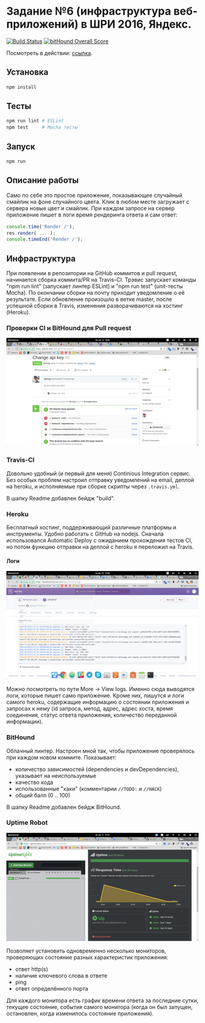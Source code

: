 # Задание №6 (инфраструктура веб-приложений) в ШРИ 2016, Яндекс.

[![Build Status](https://travis-ci.org/4esnog/infrafirst.svg?branch=master)](https://travis-ci.org/4esnog/infrafirst)
[![bitHound Overall Score](https://www.bithound.io/github/4esnog/infrafirst/badges/score.svg)](https://www.bithound.io/github/4esnog/infrafirst)

Посмотреть в действии: [ссылка](https://infrafirst.herokuapp.com/).

## Установка

```bash
npm install
```

## Тесты
```bash
npm run lint # ESLint
npm test     # Mocha тесты
```

## Запуск
```bash
npm run
```

## Описание работы

Само по себе это простое приложение, показывающее случайный смайлик на фоне случайного цвета. Клик в любом месте загружает с сервера новые цвет и смайлик. При каждом запросе на сервер приложение пишет в логи время рендеринга ответа и сам ответ:

```javascript
console.time('Render /');
res.render( ... );
console.timeEnd('Render /');
```

## Инфраструктура

При появлении в репозитории на GitHub коммитов и pull request, начинается сборка коммита/PR на Travis-CI. Трэвис запускает команды "npm run lint" (запускает линтер ESLint) и "npm run test" (unit-тесты Mocha). По окончании сборки на почту приходит уведомление о её результате. Если обновление произошло в ветке master, после успешной сборки в Travis, изменения разворачиваются на хостинг (Heroku).

### Проверки CI и BitHound для Pull request
![Pull Request checks](https://raw.githubusercontent.com/4esnog/infrafirst/master/screenshots/pr-checks.png)

### Travis-CI

Довольно удобный (и первый для меня) Continious Integration сервис. Без особых проблем настроил отправку уведомлений на email, деплой на heroku, и исполняемые при сборке скрипты через `.travis.yml`.

В шапку Readme добавлен бейдж "build".

### Heroku

Бесплатный хостинг, поддерживающий различные платформы и инструменты. Удобно работать с GitHub на nodejs. Сначала использовался Automatic Deploy с ожиданием прохождения тестов CI, но потом функцию отправки на деплой с heroku я переложил на Travis.

#### Логи

![Pull Request checks](https://raw.githubusercontent.com/4esnog/infrafirst/master/screenshots/heroku-logs.png)

Можно посмотреть по пути More -> View logs. Именно сюда выводятся логи, которые пишет само приложение. Кроме них, пишутся и логи самого heroku, содержащие информацию о состоянии приложения и запросах к нему (id запроса, метод, адрес, адрес хоста, время соединения, статус ответа приложения, количество переданной информации).

### BitHound

Облачный линтер. Настроен мной так, чтобы приложение проверялось при каждом новом коммите. Показывает:

* количество зависимостей (dependencies и devDependencies), указывает на неиспользуемые
* качество кода
* использованные "хаки" (комментарии `//TODO:` и `//HACK`)
* общий балл (0 .. 100)

В шапку Readme добавлен бейдж BitHound.

### Uptime Robot

![Uptime Robot](https://raw.githubusercontent.com/4esnog/infrafirst/master/screenshots/uptimerobot.png)

Позволяет установить одновременно несколько мониторов, проверяющих состояние разных характеристик приложения:

* ответ http(s)
* наличие ключевого слова в ответе
* ping
* ответ определённого порта

Для каждого монитора есть график времени ответа за последние сутки, текущее состояние, события самого монитора (когда он был запущен, остановлен, когда изменилось состояние приложения).
